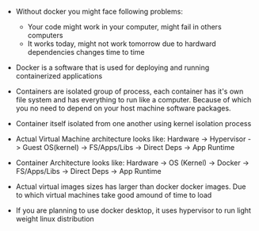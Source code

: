 * Without docker you might face following problems:
    - Your code might work in your computer, might fail in others computers
    - It works today, might not work tomorrow due to hardward dependencies changes time to time

* Docker is a software that is used for deploying and running containerized applications
* Containers are isolated group of process, each container has it's own file system and has everything to run like a computer. Because of which you no need to
  depend on your host machine software packages.
* Container itself isolated from one another using kernel isolation process
* Actual Virtual Machine architecture looks like: Hardware -> Hypervisor -> Guest OS(kernel) -> FS/Apps/Libs -> Direct Deps -> App Runtime
* Container Architecture looks like: Hardware -> OS (Kernel) -> Docker -> FS/Apps/Libs -> Direct Deps -> App Runtime
* Actual virtual images sizes has larger than docker docker images. Due to which virtual machines take good amound of time to load
* If you are planning to use docker desktop, it uses hypervisor to run light weight linux distribution
